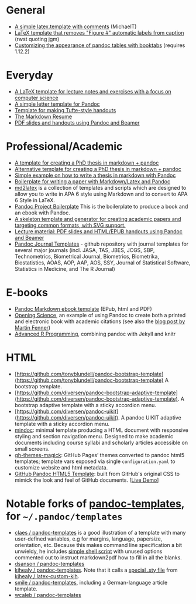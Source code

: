 # General

- [A simple latex.template with comments](https://gist.github.com/1017790) (MichaelT)
- [LaTeX template that removes "Figure #" automatic labels from caption](https://gist.github.com/1366514) (rwst quoting jgm)
- [Customizing the appearance of pandoc tables with booktabs](https://gist.github.com/jlduran/7786752) (requires 1.12.2)

# Everyday

- [A LaTeX template for lecture notes and exercises with a focus on computer science](https://github.com/Wandmalfarbe/pandoc-latex-template)
- [A simple letter template for Pandoc](https://github.com/aaronwolen/pandoc-letter)
- [Template for making Tufte-style handouts](https://github.com/wcaleb/pandoc-templates/blob/master/handout.tex)
- [The Markdown Resume](https://github.com/mszep/pandoc_resume)
- [PDF slides and handouts using Pandoc and Beamer](https://gist.github.com/lmullen/c3d4c7883f081ed8692a)

# Professional/Academic

- [A template for creating a PhD thesis in markdown + pandoc](https://github.com/chiakaivalya/thesis-markdown-pandoc)
- [Alternative template for creating a PhD thesis in markdown + pandoc](https://github.com/tompollard/phd_thesis_markdown)
- [Simple example on how to write a thesis in markdown with Pandoc](https://github.com/mabl/pandoc-thesis)
- [Boilerplate for writing a paper with Markdown/Latex and Pandoc](https://github.com/davecap/markdown-latex-boilerplate)
- [md2latex](https://bitbucket.org/zuline/md2latex) is a collection of templates and scripts which are designed to allow you to write in APA 6 style using Markdown and to convert to APA 6 Style in LaTeX.
- [Pandoc Project Boilerplate](https://github.com/juh2/pandoc-project-boilerplate) This is the boilerplate to produce a book and an ebook with Pandoc.
- [A skeleton template and generator for creating academic papers and targeting common formats, with SVG support.](https://github.com/jbn/paper.git)
- [Lecture material: PDF slides and HTML/EPUB handouts using Pandoc and Beamer](https://github.com/cagix/pandoc-lecture)
- [Pandoc Journal Templates](https://github.com/sachsmc/pandoc-journal-templates) - github repository with journal templates for several major journals (incl. JASA, TAS, JBES, JCGS, SBP, Technometrics, Biometrical Journal, Biometrics, Biometrika, Biostatistics, AOAS, AOP, AAP, AOS, SSY, Journal of Statistical Software, Statistics in Medicine, and The R Journal)

# E-books

- [Pandoc Markdown ebook template](https://github.com/evangoer/pandoc-ebook-template) (EPub, html and PDF)
- [Opening Science](https://github.com/openingscience/book), an example of using Pandoc to create both a printed and electronic book with academic citations (see also the [blog post by Martin Fenner](http://blog.martinfenner.org/2013/12/05/opening-science---the-book/))
- [Advanced R Programming](https://github.com/hadley/adv-r/), combining pandoc with Jekyll and knitr

# HTML 

- [https://github.com/tonyblundell/pandoc-bootstrap-template](https://github.com/tonyblundell/pandoc-bootstrap-template) A bootstrap template. 
- [https://github.com/diversen/pandoc-bootstrap-adaptive-template](https://github.com/diversen/pandoc-bootstrap-adaptive-template). A bootstrap adaptive template with a sticky accordion menu. 
- [https://github.com/diversen/pandoc-uikit](https://github.com/diversen/pandoc-uikit). A pandoc UIKIT adaptive template with a sticky accordion menu. 
- [mindoc](https://github.com/bitfragment/mindoc): minimal template producing a HTML document with responsive styling and section navigation menu. Designed to make academic documents including course syllabi and scholarly articles accessible on small screens.
- [gh-themes-magick](https://github.com/tajmone/gh-themes-magick): GitHub Pages’ themes converted to pandoc html5 templates; template vars exposed via single `configuration.yaml` to customize website and html metadata.
- [GitHub Pandoc HTML5 Template](https://github.com/tajmone/pandoc-goodies/tree/master/templates/html5/github): built from GitHub's original CSS to mimick the look and feel of GitHub documents. \[[Live Demo](http://htmlpreview.github.io/?https://github.com/tajmone/pandoc-goodies/blob/master/templates/html5/github/GitHub-Template-Preview.html)\]

# Notable forks of [pandoc-templates](/jgm/pandoc-templates), for `~/.pandoc/templates`

- [claes / pandoc-templates](/claes/pandoc-templates) is a good illustration of a template with many user-defined variables, e.g for margins, language, papersize, orientation, etc. Because this makes command line specification a bit unwieldy, he includes [simple shell script](/claes/pandoc-templates/blob/master/md2pdf) with unused options commented out to instruct markdown2pdf how to fill in all the blanks.
- [dsanson / pandoc-templates](/dsanson/pandoc-templates)
- [kjhealy / pandoc-templates](/kjhealy/pandoc-templates). Note that it calls a [special .sty file](https://github.com/kjhealy/latex-custom-kjh/tree/master/needs-memoir) from [kjhealy / latex-custom-kjh](/kjhealy/latex-custom-kjh).
- [smile / pandoc-templates](/timheil/pandoc-templates), including a German-language article template.
- [wcaleb / pandoc-templates](/wcaleb/pandoc-templates)